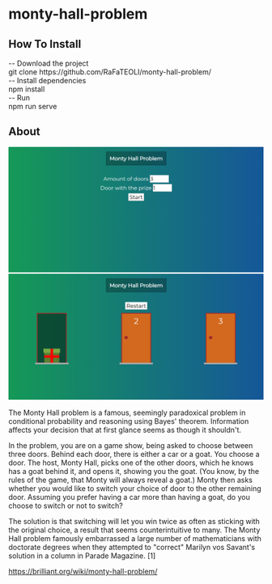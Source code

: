 # monty-hall-problem

<h2>How To Install</h2>
-- Download the project <br>
git clone https://github.com/RaFaTEOLI/monty-hall-problem/ <br>
-- Install dependencies <br>
npm install <br>
-- Run <br>
npm run serve

<h2>About</h2>

![alt text](https://raw.githubusercontent.com/RaFaTEOLI/monty-hall-problem/master/project-imgs/main.png)
![alt text](https://raw.githubusercontent.com/RaFaTEOLI/monty-hall-problem/master/project-imgs/game.png)

The Monty Hall problem is a famous, seemingly paradoxical problem in conditional probability and reasoning using Bayes' theorem. Information affects your decision that at first glance seems as though it shouldn't.

In the problem, you are on a game show, being asked to choose between three doors. Behind each door, there is either a car or a goat. You choose a door. The host, Monty Hall, picks one of the other doors, which he knows has a goat behind it, and opens it, showing you the goat. (You know, by the rules of the game, that Monty will always reveal a goat.) Monty then asks whether you would like to switch your choice of door to the other remaining door. Assuming you prefer having a car more than having a goat, do you choose to switch or not to switch?

The solution is that switching will let you win twice as often as sticking with the original choice, a result that seems counterintuitive to many. The Monty Hall problem famously embarrassed a large number of mathematicians with doctorate degrees when they attempted to "correct" Marilyn vos Savant's solution in a column in Parade Magazine. [1]

https://brilliant.org/wiki/monty-hall-problem/
